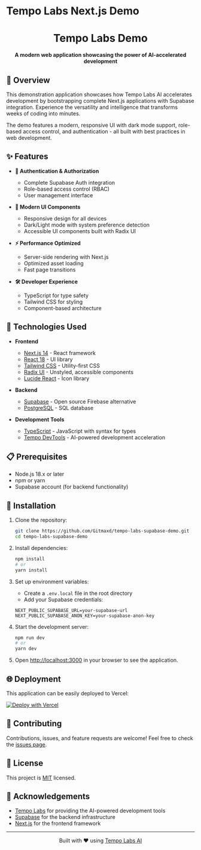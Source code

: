 # Tempo Labs Next.js Demo

<div align="center">
  <h1>Tempo Labs Demo</h1>
  <p><strong>A modern web application showcasing the power of AI-accelerated development</strong></p>
</div>

## 🚀 Overview

This demonstration application showcases how Tempo Labs AI accelerates development by bootstrapping complete Next.js applications with Supabase integration. Experience the versatility and intelligence that transforms weeks of coding into minutes.

The demo features a modern, responsive UI with dark mode support, role-based access control, and authentication - all built with best practices in web development.

## ✨ Features

- **🔐 Authentication & Authorization**
  - Complete Supabase Auth integration
  - Role-based access control (RBAC)
  - User management interface

- **🎨 Modern UI Components**
  - Responsive design for all devices
  - Dark/Light mode with system preference detection
  - Accessible UI components built with Radix UI

- **⚡ Performance Optimized**
  - Server-side rendering with Next.js
  - Optimized asset loading
  - Fast page transitions

- **🛠️ Developer Experience**
  - TypeScript for type safety
  - Tailwind CSS for styling
  - Component-based architecture

## 🔧 Technologies Used

- **Frontend**
  - [Next.js 14](https://nextjs.org/) - React framework
  - [React 18](https://reactjs.org/) - UI library
  - [Tailwind CSS](https://tailwindcss.com/) - Utility-first CSS
  - [Radix UI](https://www.radix-ui.com/) - Unstyled, accessible components
  - [Lucide React](https://lucide.dev/) - Icon library

- **Backend**
  - [Supabase](https://supabase.com/) - Open source Firebase alternative
  - [PostgreSQL](https://www.postgresql.org/) - SQL database

- **Development Tools**
  - [TypeScript](https://www.typescriptlang.org/) - JavaScript with syntax for types
  - [Tempo DevTools](https://tempo.build/) - AI-powered development acceleration

## 📋 Prerequisites

- Node.js 18.x or later
- npm or yarn
- Supabase account (for backend functionality)

## 🔄 Installation

1. Clone the repository:
   ```bash
   git clone https://github.com/Gitmaxd/tempo-labs-supabase-demo.git
   cd tempo-labs-supabase-demo
   ```

2. Install dependencies:
   ```bash
   npm install
   # or
   yarn install
   ```

3. Set up environment variables:
   - Create a `.env.local` file in the root directory
   - Add your Supabase credentials:
   ```
   NEXT_PUBLIC_SUPABASE_URL=your-supabase-url
   NEXT_PUBLIC_SUPABASE_ANON_KEY=your-supabase-anon-key
   ```

4. Start the development server:
   ```bash
   npm run dev
   # or
   yarn dev
   ```

5. Open [http://localhost:3000](http://localhost:3000) in your browser to see the application.

## 🌐 Deployment

This application can be easily deployed to Vercel:

[![Deploy with Vercel](https://vercel.com/button)](https://vercel.com/new/clone?repository-url=https%3A%2F%2Fgithub.com%2FGitmaxd%2Ftempo-labs-supabase-demo)

## 🤝 Contributing

Contributions, issues, and feature requests are welcome! Feel free to check the [issues page](https://github.com/Gitmaxd/tempo-labs-supabase-demo/issues).

## 📝 License

This project is [MIT](LICENSE) licensed.

## 🙏 Acknowledgements

- [Tempo Labs](https://tempo.build/) for providing the AI-powered development tools
- [Supabase](https://supabase.com/) for the backend infrastructure
- [Next.js](https://nextjs.org/) for the frontend framework

---

<div align="center">
  <p>Built with ❤️ using <a href="https://tempo.build/">Tempo Labs AI</a></p>
</div>
